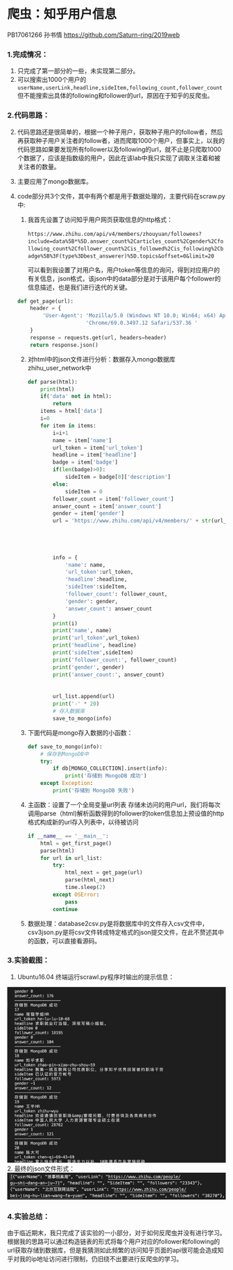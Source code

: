 # 爬虫：知乎用户信息

PB17061266 孙书情 https://github.com/Saturn-ring/2019web

### 1.完成情况：

1. 只完成了第一部分的一些，未实现第二部分。
2. 可以搜索出1000个用户的`userName,userLink,headline,sideItem,following_count,follower_count`但不能搜索出具体的following和follower的url，原因在于知乎的反爬虫。

### 2.代码思路：

2.  代码思路还是很简单的，根据一个种子用户，获取种子用户的follow者，然后再获取种子用户关注者的follow者，进而爬取1000个用户，但事实上，以我的代码思路如果要发现所有follower以及following的url，就不止是只爬取1000个数据了，应该是指数级的用户，因此在该lab中我只实现了调取关注着和被关注者的数量。

2. 主要应用了mongo数据库。

3. code部分共3个文件，其中有两个都是用于数据处理的，主要代码在scraw.py中:

   1. 我首先设置了访问知乎用户网页获取信息的http格式：

      `https://www.zhihu.com/api/v4/members/zhouyuan/followees?include=data%5B*%5D.answer_count%2Carticles_count%2Cgender%2Cfollowing_count%2Cfollower_count%2Cis_followed%2Cis_following%2Cbadge%5B%3F(type%3Dbest_answerer)%5D.topics&offset=0&limit=20`

      可以看到我设置了对用户名，用户token等信息的询问，得到对应用户的有关信息，json格式，该json中的data部分是对于该用户每个follower的信息描述，也是我们进行迭代的关键。

   ```python
   def get_page(url):
       header = {
           'User-Agent': 'Mozilla/5.0 (Windows NT 10.0; Win64; x64) AppleWebKit/537.36 (KHTML, like Gecko) '
                         'Chrome/69.0.3497.12 Safari/537.36 '
       }
       response = requests.get(url, headers=header)
       return response.json()
   ```

   2. 对html中的json文件进行分析：数据存入mongo数据库zhihu_user_network中

      ```python
      def parse(html):
          print(html)
          if('data' not in html):
              return 
          items = html['data']
          i=0
          for item in items:
              i=i+1
              name = item['name']
              url_token = item['url_token']
              headline = item['headline']
              badge = item['badge']
              if(len(badge)>0):
                  sideItem = badge[0]['description']
              else:
                  sideItem = 0
              follower_count = item['follower_count']
              answer_count = item['answer_count']
              gender = item['gender']
              url = 'https://www.zhihu.com/api/v4/members/' + str(url_token) + '/followees?include=data%5B*%5D.answer_count' \
                                                                               '%2Carticles_count%2Cgender%2C2Cfollowing_count%2Cfollower_count' \
                                                                               '%2Cis_followed%2Cis_following%2Cbadge%5B%3F(' \
                                                                               'type%3Dbest_answerer)%5D.topics&offset=0' \
                                                                               '&limit=20 '
              info = {
                  'name': name,
                  'url_token':url_token,
                  'headline':headline,
                  'sideItem':sideItem,
                  'follower_count': follower_count,
                  'gender': gender,
                  'answer_count': answer_count   
              }
              print(i)
              print('name', name)
              print('url_token',url_token)
              print('headline', headline)
              print('sideItem',sideItem)
              print('follower_count:', follower_count)
              print('gender', gender)
              print('answer_count:', answer_count)
              
            
              url_list.append(url)
              print('-' * 20)
              # 存入数据库
              save_to_mongo(info)
      ```

   3. 下面代码是mongo存入数据的小函数：

      ```python
      def save_to_mongo(info):
          # 保存到MongoDB中
          try:
              if db[MONGO_COLLECTION].insert(info):
                  print('存储到 MongoDB 成功')
          except Exception:
              print('存储到 MongoDB 失败')
      ```

   4. 主函数：设置了一个全局变量url列表 存储未访问的用户url，我们将每次调用parse（html)解析函数得到的follower的token信息加上预设值的http格式构成新的url存入列表中，以待被访问

      ```python
      if __name__ == '__main__':
          html = get_first_page()
          parse(html)
          for url in url_list:
              try:
                  html_next = get_page(url)
                  parse(html_next)
                  time.sleep(2)
              except OSError:
                  pass
              continue    
      ```

   5. 数据处理：database2csv.py是将数据库中的文件存入csv文件中，csv3json.py是将csv文件转成特定格式的json提交文件，在此不赘述其中的函数，可以直接看源码。

### 3.实验截图：

1. Ubuntu16.04 终端运行scrawl.py程序时输出的提示信息：

![屏幕快照 2020-01-04 下午9.02.49](figs/%E5%B1%8F%E5%B9%95%E5%BF%AB%E7%85%A7%202020-01-04%20%E4%B8%8B%E5%8D%889.02.49.png)
2. 最终的json文件形式：
![屏幕快照 2020-01-04 下午9.27.15](figs/%E5%B1%8F%E5%B9%95%E5%BF%AB%E7%85%A7%202020-01-04%20%E4%B8%8B%E5%8D%889.27.15.png)

### 4.实验总结：

​      由于临近期末，我只完成了该实验的一小部分，对于如何反爬虫并没有进行学习。根据我的思路可以通过构造链表的形式将每个用户对应的follower和following的url获取存储到数据库，但是我猜测如此频繁的访问知乎页面的api很可能会造成知乎对我的ip地址访问进行限制，仍旧绕不出要进行反爬虫的学习。